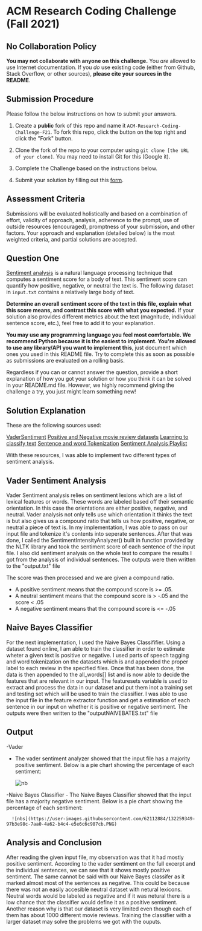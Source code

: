# ACM Research Coding Challenge (Fall 2021)

## [](https://github.com/ACM-Research/Coding-Challenge-F21#no-collaboration-policy)No Collaboration Policy

**You may not collaborate with anyone on this challenge.**  You  _are_  allowed to use Internet documentation. If you  _do_  use existing code (either from Github, Stack Overflow, or other sources),  **please cite your sources in the README**.

## [](https://github.com/ACM-Research/Coding-Challenge-F21#submission-procedure)Submission Procedure

Please follow the below instructions on how to submit your answers.

1.  Create a  **public**  fork of this repo and name it  `ACM-Research-Coding-Challenge-F21`. To fork this repo, click the button on the top right and click the "Fork" button.

2.  Clone the fork of the repo to your computer using  `git clone [the URL of your clone]`. You may need to install Git for this (Google it).

3.  Complete the Challenge based on the instructions below.

4.  Submit your solution by filling out this [form](https://acmutd.typeform.com/to/zF1IcBGR).

## Assessment Criteria 

Submissions will be evaluated holistically and based on a combination of effort, validity of approach, analysis, adherence to the prompt, use of outside resources (encouraged), promptness of your submission, and other factors. Your approach and explanation (detailed below) is the most weighted criteria, and partial solutions are accepted. 

## [](https://github.com/ACM-Research/Coding-Challenge-S21#question-one)Question One

[Sentiment analysis](https://en.wikipedia.org/wiki/Sentiment_analysis) is a natural language processing technique that computes a sentiment score for a body of text. This sentiment score can quantify how positive, negative, or neutral the text is. The following dataset in  `input.txt`  contains a relatively large body of text.

**Determine an overall sentiment score of the text in this file, explain what this score means, and contrast this score with what you expected.**  If your solution also provides different metrics about the text (magnitude, individual sentence score, etc.), feel free to add it to your explanation.   

**You may use any programming language you feel most comfortable. We recommend Python because it is the easiest to implement. You're allowed to use any library/API you want to implement this**, just document which ones you used in this README file. Try to complete this as soon as possible as submissions are evaluated on a rolling basis.

Regardless if you can or cannot answer the question, provide a short explanation of how you got your solution or how you think it can be solved in your README.md file. However, we highly recommend giving the challenge a try, you just might learn something new!

## Solution Explanation

These are the following sources used:

[VaderSentiment](https://github.com/cjhutto/vaderSentiment#introduction)
[Positive and Negative movie review datasets](https://pythonprogramming.net/static/downloads/short_reviews/)
[Learning to classify text](https://www.nltk.org/book/ch06.html)
[Sentence and word Tokenization](https://stackoverflow.com/questions/37605710/tokenize-a-paragraph-into-sentence-and-then-into-words-in-nltk)
[Sentiment Analysis Playlist](https://www.youtube.com/watch?v=FLZvOKSCkxY&list=PLQVvvaa0QuDf2JswnfiGkliBInZnIC4HL&t=0s)

With these resources, I was able to implement two different types of sentiment analysis.

## Vader Sentiment Analysis

Vader Sentiment analysis relies on sentiment lexions which are a list of lexical features or words. These words are labeled based off their semantic orientation. In this case the orientations are either positive, negative, and neutral. Vader analysis not only tells use which orientation it thinks the text is but also gives us a compound ratio that tells us how positive, negative, or neutral a piece of text is. In my implementation, I was able to pass on our input file and tokenize it's contents into seperate sentences. After that was done, I called the SentimentIntensityAnalyzer() built in function provided by the NLTK library and took the sentiment score of each sentence of the input file. I also did sentiment analysis on the whole text to compare the results I got from the analysis of individual sentences. The outputs were then written to the "output.txt" file

The score was then processed and we are given a compound ratio. 
  - A positive sentiment means that the compound score is >= .05. 
  - A neutral sentiment means that the compound score is > -.05 and the score < .05
  - A negative sentiment means that the compound score is <= -.05

## Naive Bayes Classifier

 For the next implementation, I used the Naive Bayes Classififier. Using a dataset found online, I am able to train the classifier in order to estimate wheter a given text is positive or negative. I used parts of speech tagging and word tokenization on the datasets which is and appended the proper label to each review in the specified files. Once that has been done, the data is then appended to the all_words[] list and is now able to decide the features that are relevant in our input. The featuresets variable is used to extract and process the data in our dataset and put them inot a training set and testing set which will be used to train the classifier. I was able to use the input file in the feature extractor function and get a estimation of each sentence in our input on whether it is positive or negative sentiment. The outputs were then written to the "outputNAIVEBATES.txt" file
 
 ## Output
 
 -Vader
   - The vader sentiment analyzer showed that the input file has a majority positive sentiment. Below is a pie chart showing the percentage of each sentiment:
     
      ![nb](https://user-images.githubusercontent.com/62112884/132259296-0de1bfbb-ea85-479e-8d91-64a0283a4d7a.PNG)
     
 -Naive Bayes Classifier
      - The Naive Bayes Classifier showed that the input file has a majority negative sentiment. Below is a pie chart showing the percentage of each sentiment:
    
      ![nbs](https://user-images.githubusercontent.com/62112884/132259349-97b3e98c-7aa0-4a62-b4c4-e5e6c6c987cb.PNG)

## Analysis and Conclusion

After reading the given input file, my observation was that it had mostly positive sentiment. According to the vader sentiment on the full excerpt and the individual sentences, we can see that it shows mostly positive sentiment. The same cannot be said with our Naive Bayes classifer as it marked almost most of the sentences as negative. This could be because there was not an easily accesible neutral dataset with netural lexicons. Neutral words would be labeled as negative and if it was netural there is a low chance that the classifier would define it as a positive sentiment. Another reason why is that our dataset is very limited even though each of them has about 1000 different movie reviews. Training the classifier with a larger dataset may solve the problems we got with the ouputs.

